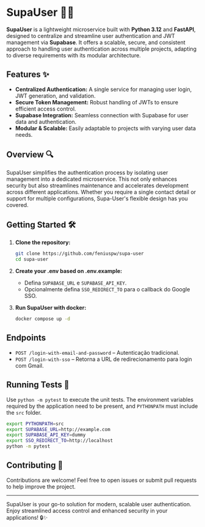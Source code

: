 # SupaUser 🏋️‍♂️

**SupaUser** is a lightweight microservice built with **Python 3.12** and **FastAPI**, designed to centralize and streamline user authentication and JWT management via **Supabase**. It offers a scalable, secure, and consistent approach to handling user authentication across multiple projects, adapting to diverse requirements with its modular architecture.

## Features ✨
- **Centralized Authentication:** A single service for managing user login, JWT generation, and validation.
- **Secure Token Management:** Robust handling of JWTs to ensure efficient access control.
- **Supabase Integration:** Seamless connection with Supabase for user data and authentication.
- **Modular & Scalable:** Easily adaptable to projects with varying user data needs.

## Overview 🔍
SupaUser simplifies the authentication process by isolating user management into a dedicated microservice. This not only enhances security but also streamlines maintenance and accelerates development across different applications. Whether you require a single contact detail or support for multiple configurations, Supa-User's flexible design has you covered.

## Getting Started 🛠️

1. **Clone the repository:**
   ```bash
   git clone https://github.com/feniuspw/supa-user
   cd supa-user


2. **Create your .env based on .env.example:**
   - Defina `SUPABASE_URL` e `SUPABASE_API_KEY`.
   - Opcionalmente defina `SSO_REDIRECT_TO` para o callback do Google SSO.

3. **Run SupaUser with docker:**
   ```bash
   docker compose up -d
   ```

## Endpoints
- `POST /login-with-email-and-password` – Autenticação tradicional.
- `POST /login-with-sso` – Retorna a URL de redirecionamento para login com Gmail.

## Running Tests 🧪

Use `python -m pytest` to execute the unit tests. The environment variables required by the
application need to be present, and `PYTHONPATH` must include the `src` folder.

```bash
export PYTHONPATH=src
export SUPABASE_URL=http://example.com
export SUPABASE_API_KEY=dummy
export SSO_REDIRECT_TO=http://localhost
python -m pytest
```


## Contributing 🤝
Contributions are welcome! Feel free to open issues or submit pull requests to help improve the project.

---

SupaUser is your go-to solution for modern, scalable user authentication. Enjoy streamlined access control and enhanced security in your applications! 🔒✨
